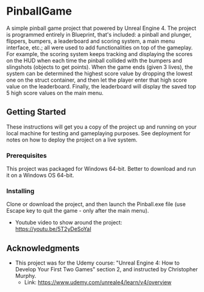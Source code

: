 # PinballGame
A simple pinball game project that powered by Unreal Engine 4. The project is programmed entirely in Blueprint, that's included: a pinball and plunger, flippers, bumpers, a leaderboard and scoring system, a main menu interface, etc.; all were used to add functionalities on top of the gameplay. For example, the scoring system keeps tracking and displaying the scores on the HUD when each time the pinball collided with the bumpers and slingshots (objects to get points). When the game ends (given 3 lives), the system can be determined the highest score value by dropping the lowest one on the struct container, and then let the player enter that high score value on the leaderboard. Finally, the leaderboard will display the saved top 5 high score values on the main menu. 

## Getting Started
These instructions will get you a copy of the project up and running on your local machine for testing and gameplaying  purposes. See deployment for notes on how to deploy the project on a live system.

### Prerequisites
This project was packaged for Windows 64-bit. Better to download and run it on a Windows OS 64-bit.

### Installing
Clone or download the project, and then launch the Pinball.exe file (use Escape key to quit the game - only after the main menu). 
* Youtube video to show around the project: https://youtu.be/5T2yDeSoYaI

## Acknowledgments 
* This project was for the Udemy course: "Unreal Engine 4: How to Develop Your First Two Games" section 2, and instructed by Christopher Murphy.
  * Link: https://www.udemy.com/unreale4/learn/v4/overview
